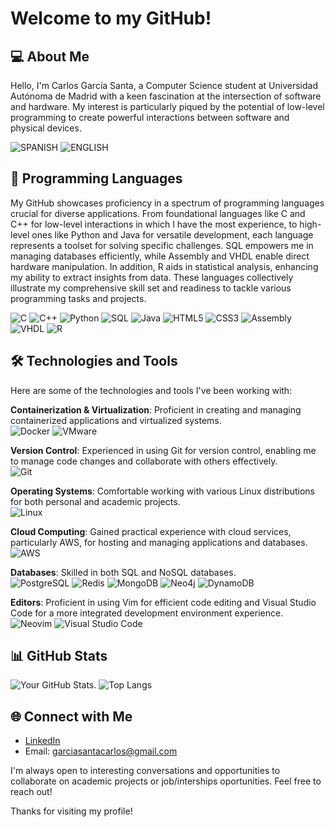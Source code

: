 # Welcome to my GitHub!

## 💻 About Me

Hello, I'm Carlos García Santa, a Computer Science student at Universidad Autónoma de Madrid with a keen fascination at the intersection of software and hardware. My interest is particularly piqued by the potential of low-level programming to create powerful interactions between software and physical devices. 

![SPANISH](https://img.shields.io/badge/Spanish-lightred?label=Native)
![ENGLISH](https://img.shields.io/badge/English-lightblue?label=C1)

## 🚀 Programming Languages

My GitHub showcases proficiency in a spectrum of programming languages crucial for diverse applications. From foundational languages like C and C++ for low-level interactions in which I have the most experience, to high-level ones like Python and Java for versatile development, each language represents a toolset for solving specific challenges. SQL empowers me in managing databases efficiently, while Assembly and VHDL enable direct hardware manipulation. In addition, R aids in statistical analysis, enhancing my ability to extract insights from data. These languages collectively illustrate my comprehensive skill set and readiness to tackle various programming tasks and projects.

![C](https://img.shields.io/badge/-C-A8B9CC?style=for-the-badge&logo=c&logoColor=white)
![C++](https://img.shields.io/badge/-C++-00599C?style=for-the-badge&logo=cplusplus&logoColor=#00599C)
![Python](https://img.shields.io/badge/-Python-ffd343?style=for-the-badge&logo=python&logoColor=#3776AB)
![SQL](https://img.shields.io/badge/-SQL-003B57?style=for-the-badge&logo=postgresql&logoColor=#4169E1)
![Java](https://img.shields.io/badge/-Java-F80000?style=for-the-badge&logo=oracle&logoColor=#F80000)
![HTML5](https://img.shields.io/badge/-HTML5-E34F26?style=for-the-badge&logo=html5&logoColor=white)
![CSS3](https://img.shields.io/badge/-CSS3-1572B6?style=for-the-badge&logo=css3&logoColor=#1572B6)
![Assembly](https://img.shields.io/badge/-Assembly-4B0082?style=for-the-badge&logo=assemblyscript&logoColor=white)
![VHDL](https://img.shields.io/badge/-VHDL-8B00FF?style=for-the-badge&logo=v&logoColor=white)
![R](https://img.shields.io/badge/-R-8B00FF?style=for-the-badge&logo=r&logoColor=#276DC3)

## 🛠 Technologies and Tools

Here are some of the technologies and tools I've been working with:

**Containerization & Virtualization**: Proficient in creating and managing containerized applications and virtualized systems.  
![Docker](https://img.shields.io/badge/-Docker-555555?style=for-the-badge&logo=docker&logoColor=#2496ED) ![VMware](https://img.shields.io/badge/-VMware-555555?style=for-the-badge&logo=vmware&logoColor=#621773)

**Version Control**: Experienced in using Git for version control, enabling me to manage code changes and collaborate with others effectively.  
![Git](https://img.shields.io/badge/-Git-555555?style=for-the-badge&logo=git&logoColor=#F05032)

**Operating Systems**: Comfortable working with various Linux distributions for both personal and academic projects.  
![Linux](https://img.shields.io/badge/-Linux-555555?style=for-the-badge&logo=linux&logoColor=#FCC624)

**Cloud Computing**: Gained practical experience with cloud services, particularly AWS, for hosting and managing applications and databases.  
![AWS](https://img.shields.io/badge/-AWS-555555?style=for-the-badge&logo=amazonaws&logoColor=#232F3E)

**Databases**: Skilled in both SQL and NoSQL databases.  
![PostgreSQL](https://img.shields.io/badge/-PostgreSQL-555555?style=for-the-badge&logo=postgresql&logoColor=#4169E1) ![Redis](https://img.shields.io/badge/-Redis-555555?style=for-the-badge&logo=redis&logoColor=#DC382D) ![MongoDB](https://img.shields.io/badge/-MongoDB-555555?style=for-the-badge&logo=mongodb&logoColor=#47A248) ![Neo4j](https://img.shields.io/badge/-Neo4j-555555?style=for-the-badge&logo=neo4j&logoColor=#4581C3)
![DynamoDB](https://img.shields.io/badge/-amazon%20dynamodb-555555?style=for-the-badge&logo=amazondynamodb&logoColor=#4053D6)

**Editors**: Proficient in using Vim for efficient code editing and Visual Studio Code for a more integrated development environment experience.  
![Neovim](https://img.shields.io/badge/-neovim-555555?style=for-the-badge&logo=neovim&logoColor=#57A143) ![Visual Studio Code](https://img.shields.io/badge/-visual%20studio%20code-555555?style=for-the-badge&logo=visualstudiocode&logoColor=#007ACC)

## 📊 GitHub Stats

![Your GitHub Stats](https://github-readme-stats.vercel.app/api?username=santacg&show_icons=true&theme=radical).
![Top Langs](https://github-readme-stats.vercel.app/api/top-langs/?username=santacg&layout=compact&theme=radical)

## 🌐 Connect with Me

- [LinkedIn](https://www.linkedin.com/verify/identity/persona/start/?entryPoint=selfview_topcard&platform=DESKTOP&referrer=verify_hub)
- Email: garciasantacarlos@gmail.com

I'm always open to interesting conversations and opportunities to collaborate on academic projects or job/interships oportunities. Feel free to reach out!

Thanks for visiting my profile!
